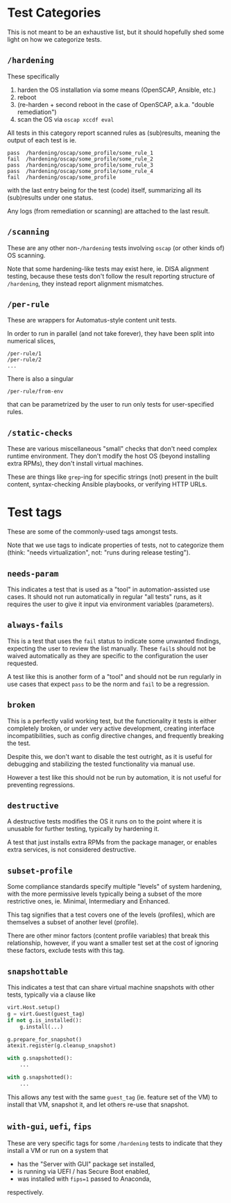 # Test Categories

This is not meant to be an exhaustive list, but it should hopefully shed some
light on how we categorize tests.

## `/hardening`

These specifically

1. harden the OS installation via some means (OpenSCAP, Ansible, etc.)
1. reboot
1. (re-harden + second reboot in the case of OpenSCAP, a.k.a. "double
   remediation")
1. scan the OS via `oscap xccdf eval`

All tests in this category report scanned rules as (sub)results, meaning
the output of each test is ie.

```
pass  /hardening/oscap/some_profile/some_rule_1
fail  /hardening/oscap/some_profile/some_rule_2
pass  /hardening/oscap/some_profile/some_rule_3
pass  /hardening/oscap/some_profile/some_rule_4
fail  /hardening/oscap/some_profile
```

with the last entry being for the test (code) itself, summarizing all its
(sub)results under one status.

Any logs (from remediation or scanning) are attached to the last result.

## `/scanning`

These are any other non-`/hardening` tests involving `oscap` (or other kinds of)
OS scanning.

Note that some hardening-like tests may exist here, ie. DISA alignment testing,
because these tests don't follow the result reporting structure of `/hardening`,
they instead report alignment mismatches.

## `/per-rule`

These are wrappers for Automatus-style content unit tests.

In order to run in parallel (and not take forever), they have been split into
numerical slices,

```
/per-rule/1
/per-rule/2
...
```

There is also a singular

```
/per-rule/from-env
```

that can be parametrized by the user to run only tests for user-specified rules.


## `/static-checks`

These are various miscellaneous "small" checks that don't need complex runtime
environment. They don't modify the host OS (beyond installing extra RPMs),
they don't install virtual machines.

These are things like `grep`-ing for specific strings (not) present in the built
content, syntax-checking Ansible playbooks, or verifying HTTP URLs.

# Test tags

These are some of the commonly-used tags amongst tests.

Note that we use tags to indicate properties of tests, not to categorize them
(think: "needs virtualization", not: "runs during release testing").

## `needs-param`

This indicates a test that is used as a "tool" in automation-assisted use
cases. It should not run automatically in regular "all tests" runs, as it
requires the user to give it input via environment variables (parameters).

## `always-fails`

This is a test that uses the `fail` status to indicate some unwanted findings,
expecting the user to review the list manually. These `fail`s should not be
waived automatically as they are specific to the configuration the user
requested.

A test like this is another form of a "tool" and should not be run regularly
in use cases that expect `pass` to be the norm and `fail` to be a regression.

## `broken`

This is a perfectly valid working test, but the functionality it tests is
either completely broken, or under very active development, creating interface
incompatibilities, such as config directive changes, and frequently breaking
the test.

Despite this, we don't want to disable the test outright, as it is useful for
debugging and stabilizing the tested functionality via manual use.

However a test like this should not be run by automation, it is not useful
for preventing regressions.

## `destructive`

A destructive tests modifies the OS it runs on to the point where it is
unusable for further testing, typically by hardening it.

A test that just installs extra RPMs from the package manager, or enables
extra services, is not considered destructive.

## `subset-profile`

Some compliance standards specify multiple "levels" of system hardening,
with the more permissive levels typically being a subset of the more
restrictive ones, ie. Minimal, Intermediary and Enhanced.

This tag signifies that a test covers one of the levels (profiles), which
are themselves a subset of another level (profile).

There are other minor factors (content profile variables) that break this
relationship, however, if you want a smaller test set at the cost of ignoring
these factors, exclude tests with this tag.

## `snapshottable`

This indicates a test that can share virtual machine snapshots with other
tests, typically via a clause like

```python
virt.Host.setup()
g = virt.Guest(guest_tag)
if not g.is_installed():
    g.install(...)

g.prepare_for_snapshot()
atexit.register(g.cleanup_snapshot)

with g.snapshotted():
    ...

with g.snapshotted():
    ...
```

This allows any test with the same `guest_tag` (ie. feature set of the VM)
to install that VM, snapshot it, and let others re-use that snapshot.

## `with-gui`, `uefi`, `fips`

These are very specific tags for some `/hardening` tests to indicate that they
install a VM or run on a system that

* has the "Server with GUI" package set installed,
* is running via UEFI / has Secure Boot enabled,
* was installed with `fips=1` passed to Anaconda,

respectively.

